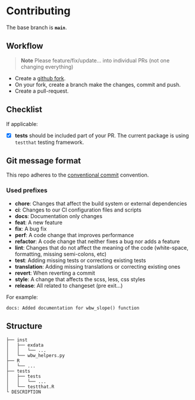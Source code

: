 # Contributing

The base branch is **`main`**.

## Workflow

> **Note**
> Please feature/fix/update... into individual PRs (not one changing everything)

- Create a [github fork](https://docs.github.com/en/get-started/quickstart/fork-a-repo).
- On your fork, create a branch make the changes, commit and push.
- Create a pull-request.

## Checklist

If applicable:

- [x] **tests** should be included part of your PR. The current package is using
  `testthat` testing framework.

## Git message format

This repo adheres to the [conventional commit](https://www.conventionalcommits.org/en/v1.0.0/) convention.

### Used prefixes

- **chore**: Changes that affect the build system or external dependencies
- **ci**: Changes to our CI configuration files and scripts
- **docs**: Documentation only changes
- **feat**: A new feature
- **fix**: A bug fix
- **perf**: A code change that improves performance
- **refactor**: A code change that neither fixes a bug nor adds a feature
- **lint**: Changes that do not affect the meaning of the code (white-space, formatting, missing semi-colons, etc)
- **test**: Adding missing tests or correcting existing tests
- **translation**: Adding missing translations or correcting existing ones
- **revert**: When reverting a commit
- **style**: A change that affects the scss, less, css styles
- **release**: All related to changeset (pre exit...)

For example:

```
docs: Added documentation for wbw_slope() function
```

## Structure

```
├── inst
│   ├── exdata
│   │   └── ...
│   └── wbw_helpers.py
├── R
│   └── ...
├── tests
│   ├── tests
│   │   └── ...
│   └── testthat.R
└ DESCRIPTION
```